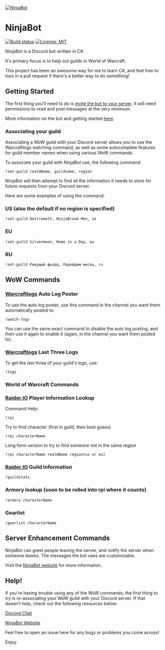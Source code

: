 [![NinjaBot](https://static1.squarespace.com/static/5644323de4b07810c0b6db7b/5939edfbf7e0abe61afd8b9c/5940bca7e58c6299ddc2119a/1497420130867/botdiscord.png?format=300w)](https://gngr.ninja/bot)

# NinjaBot
[![Build status](https://ci.appveyor.com/api/projects/status/9r20viaa3r2i9ksf?svg=true)](https://ci.appveyor.com/project/gngrninja/ninjabotcore) [![License: MIT](https://img.shields.io/badge/License-MIT-yellow.svg)](https://opensource.org/licenses/MIT)

NinjaBot is a Discord bot written in C#. 

It's primary focus is to help out guilds in World of Warcraft.

This project has been an awesome way for me to learn C#, and feel free to toss in a pull request if there's a better way to do something!

## Getting Started

The first thing you'll need to do is [invite the bot to your server](https://discordapp.com/oauth2/authorize?client_id=238495040446398467&scope=bot&permissions=19520). 
It will need permissions to read and post messages at the very minimum. 

More information on the bot and getting started [here](https://www.gngrninja.com/bot).

### Associating your guild
Associating a WoW guild with your Discord server allows you to use the Warcraftlogs watching command, as well as some autocomplete features for guild member names when using various WoW commands.

To associate your guild with NinjaBot use, the following command:
```
!set-guild realmName, guildname, region
```

NinjaBot will then attempt to find all the information it needs to store for future requests from your Discord server.

Here are some examples of using the command:
### US (also the default if no region is specified)
```
!set-guild Destromath, NinjaBread Men, us
```
### EU
``` 
!set-guild Silvermoon, Rome in a Day, eu
```
### RU
```
!set-guild Ревущий фьорд, Порейдим месяц, ru
```

## WoW Commands

### [Warcraftlogs](https://www.warcraftlogs.com) Auto Log Poster

To use the auto log poster, use this command in the channel you want them automatically posted to:
```
!watch-logs
```

You can use the same exact command to disable the auto log posting, and then use it again to enable it (again, in the channel you want them posted to).

### [Warcraftlogs](https://www.warcraftlogs.com) Last Three Logs

To get the last three of your guild's logs, use:

```
!logs
```

### World of Warcraft Commands

### [Raider.IO](https://www.raider.io) Player Information Lookup

Command 
Help:

```
!rpi
```

Try to find character (first in guild, then best guess)
``` 
!rpi characterName
```

Long form version to try to find someone not in the same region
```
!rpi characterName realmName region(us or eu)
```

### [Raider.IO](https://www.raider.io) Guild Information

```
!guildstats
```

### Armory lookup (soon to be rolled into rpi where it counts)

```
!armory characterName
```

### Gearlist

```
!gearlist characterName
```

## Server Enhancement Commands

NinjaBot can greet people leaving the server, and notify the server when someone leaves. The messages the bot uses are customizable.

Visit the [NinjaBot website](https://www.gngrninja.com/ninjabot-command-reference/2017/6/13/admin-commands) for more information.

## Help!

If you're having trouble using any of the WoW commands, the first thing to try is re-associating your WoW guild with your Discord server.
If that doesn't help, check out the following resources below:

[Discord Chat](https://discord.gg/MgvJuaV)

[NinjaBot Website](https://www.gngrninja.com/bot)

Feel free to open an issue here for any bugs or problems you come across!

Enjoy.